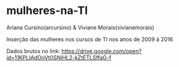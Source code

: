 # mulheres-na-TI
Ariana Cursino(arcursino) & Viviane Morais(vivianemorais)


Inserção das mulheres nos cursos de TI nos anos de 2009 à 2016



Dados brutos no link:
https://drive.google.com/open?id=11KPLIAdOnVt0SNlHL2-kZtETLSffaG-f


